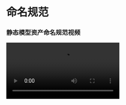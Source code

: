 # 命名规范

### 静态模型资产命名规范视频

<video controls src="https://arkimg.ark.online/02%E5%9C%BA%E6%99%AF%E7%AF%87%EF%BC%9A%E9%9D%99%E6%80%81%E6%A8%A1%E5%9E%8B%E8%B5%84%E4%BA%A7%E5%91%BD%E5%90%8D%E8%A7%84%E8%8C%83.mp4" />



# 资产命名

- **首字母大写，不能有空格，不能有双下划线，不能有中文。**

**资源前缀：**

| 美术命名前缀 | 全名             | 模块分类     |
| ------------ | ---------------- | ------------ |
| SM           | StaticMesh       | 静态网格物体 |
| T            | Texture          | 贴图         |
| MI           | MaterialInstance | 材质实例     |

**模型命名：**

- **SM**_ [风格](./artistic-style) _[分类](./Classification) _[开发者 id](./DeveloperID) _自定义命名 _资源编号

- **贴图命名 ：**
  - **T**_ 风格_ 分类_ 开发者 id_ 自定义命名_ 资源编号_**D**(颜色贴图)
  - **T**_ 风格_ 分类_ 开发者 id_ 自定义命名_ 资源编号_**N**(法线贴图)
  - **T**_ 风格_ 分类_ 开发者 id_ 自定义命名_ 资源编号_ **MRAE**(混合贴图)

**材质命名：**

- **MI**_ 风格_ 分类_ 开发者 id_ 自定义命名_资源编号

- **自定义命名：任意描述（不超过10个字符）**
- **场景资源编号：任意六位内字母或数字组合：**

AB0001 ,AAAB02 .....

## 示意

比如一个宠物店里面的沙发：

模型命名：

- SM_Cartoon_Sofa_100000001_CWD_AA001

贴图命名：

- T_Cartoon_Sofa_100000001_CWD_AA001_D
- T_Cartoon_Sofa_100000001_CWD_AA001_N
- T_Cartoon_Sofa_100000001_CWD_AA001_MRAE

材质球命名：

- MI_Cartoon_Sofa_100000001_CWD_AA001

- 支持多维质材质，如果有一个模型多个材质 id，命名在资源编号后面_a  _b  _c  .....，例如：
  - MI_Cartoon_Sofa_100000001_CWD_AA001_a
  
    T_Cartoon_Sofa_100000001_CWD_AA001_a_D
  
  - MI_Cartoon_Sofa_100000001_CWD_AA001_b
  
    T_Cartoon_Sofa_100000001_CWD_AA001_b_D 

(建议不超过3个材质 id)

**注意：资源编号为自己上传模型命名，上传的时候请避免有重复，重复命名将覆盖自己已上传资源。**